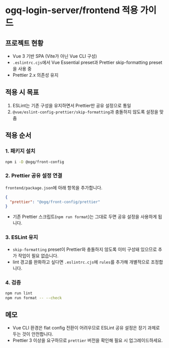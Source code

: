 # ogq-login-server/frontend 적용 가이드

## 프로젝트 현황
- Vue 3 기반 SPA (Vite가 아닌 Vue CLI 구성)
- `.eslintrc.cjs`에서 Vue Essential preset과 Prettier skip-formatting preset을 사용 중
- Prettier 2.x 의존성 유지

## 적용 시 목표
1. ESLint는 기존 구성을 유지하면서 Prettier만 공유 설정으로 통일
2. `@vue/eslint-config-prettier/skip-formatting`과 충돌하지 않도록 설정을 맞춤

## 적용 순서

### 1. 패키지 설치
```bash
npm i -D @ogq/front-config
```

### 2. Prettier 공유 설정 연결
`frontend/package.json`에 아래 항목을 추가합니다.
```json
{
  "prettier": "@ogq/front-config/prettier"
}
```
- 기존 Prettier 스크립트(`npm run format`)는 그대로 두면 공유 설정을 사용하게 됩니다.

### 3. ESLint 유지
- `skip-formatting` preset이 Prettier와 충돌하지 않도록 이미 구성돼 있으므로 추가 작업이 필요 없습니다.
- lint 경고를 완화하고 싶다면 `.eslintrc.cjs`에 `rules`를 추가해 개별적으로 조정합니다.

### 4. 검증
```bash
npm run lint
npm run format -- --check
```

## 메모
- Vue CLI 환경은 flat config 전환이 어려우므로 ESLint 공유 설정은 장기 과제로 두는 것이 안전합니다.
- Prettier 3 이상을 요구하므로 `prettier` 버전을 확인해 필요 시 업그레이드하세요.
